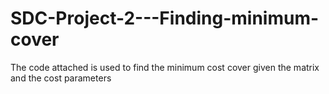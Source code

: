 # SDC-Project-2---Finding-minimum-cover
The code attached is used to find the minimum cost cover given the matrix and the cost parameters
